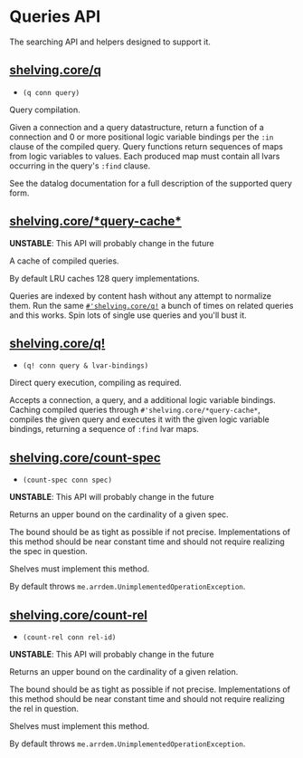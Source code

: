 # Queries API

The searching API and helpers designed to support it.

## [shelving.core/q](shelving/impl.clj#L382)
 - `(q conn query)`

Query compilation.

Given a connection and a query datastructure, return a function of a connection and 0 or more positional logic variable bindings per the `:in` clause of the compiled query. Query functions return sequences of maps from logic variables to values. Each produced map must contain all lvars occurring in the query's `:find` clause.

See the datalog documentation for a full description of the supported query form.

## [shelving.core/\*query-cache\*](shelving/core.clj#L273)

**UNSTABLE**: This API will probably change in the future

A cache of compiled queries.

By default LRU caches 128 query implementations.

Queries are indexed by content hash without any attempt to normalize them. Run the same [`#'shelving.core/q!`](/docs/basic.md#shelvingcoreq!) a bunch of times on related queries and this works. Spin lots of single use queries and you'll bust it.

## [shelving.core/q!](shelving/core.clj#L286)
 - `(q! conn query & lvar-bindings)`

Direct query execution, compiling as required.

Accepts a connection, a query, and a additional logic variable bindings. Caching compiled queries through `#'shelving.core/*query-cache*`, compiles the given query and executes it with the given logic variable bindings, returning a sequence of `:find` lvar maps.

## [shelving.core/count-spec](shelving/impl.clj#L273)
 - `(count-spec conn spec)`

**UNSTABLE**: This API will probably change in the future

Returns an upper bound on the cardinality of a given spec.

The bound should be as tight as possible if not precise. Implementations of this method should be near constant time and should not require realizing the spec in question.

Shelves must implement this method.

By default throws `me.arrdem.UnimplementedOperationException`.

## [shelving.core/count-rel](shelving/impl.clj#L331)
 - `(count-rel conn rel-id)`

**UNSTABLE**: This API will probably change in the future

Returns an upper bound on the cardinality of a given relation.

The bound should be as tight as possible if not precise. Implementations of this method should be near constant time and should not require realizing the rel in question.

Shelves must implement this method.

By default throws `me.arrdem.UnimplementedOperationException`.
